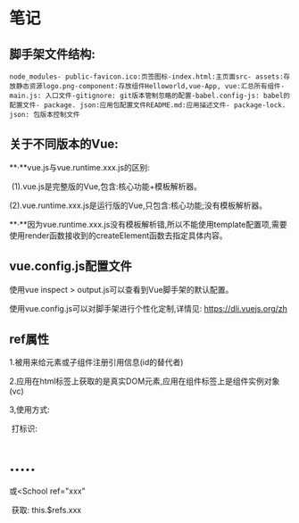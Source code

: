# 笔记

## 脚手架文件结构:

```
node_modules- public-favicon.ico:页签图标-index.html:主页面src- assets:存放静态资源logo.png-component:存放组件Helloworld,vue-App, vue:汇总所有组件-main.js: 入口文件-gitignore: git版本管制忽略的配置-babel.config-js: babel的配置文件- package. json:应用包配置文件README.md:应用描述文件- package-lock. json: 包版本控制文件
```

## 关于不同版本的Vue:

**·**vue.js与vue.runtime.xxx.js的区别:

​	(1).vue.js是完整版的Vue,包含:核心功能+模板解析器。

​	(2).vue.runtime.xxx.js是运行版的Vue,只包含:核心功能;没有模板解析器。

**·**因为vue.runtime.xxx.js没有模板解析错,所以不能使用template配置项,需要使用render函数接收到的createElement函数去指定具体内容。

## vue.config.js配置文件

使用vue inspect > output.js可以查看到Vue脚手架的默认配置。

使用vue.config.js可以对脚手架进行个性化定制,详情见: https://dli.vuejs.org/zh

## ref属性

1.被用来给元素或子组件注册引用信息(id的替代者)

2.应用在html标签上获取的是真实DOM元素,应用在组件标签上是组件实例对象(vc)

3,使用方式:

​	打标识: <h1 ref="xxx">.....</h1>或<School ref="xxx"</School>

​	获取: this.$refs.xxx